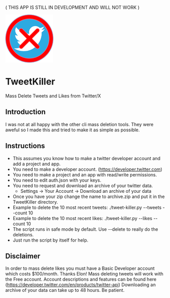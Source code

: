 ( THIS APP IS STILL IN DEVELOPMENT AND WILL NOT WORK )

<img src="https://github.com/tgwaste/TweetKiller/blob/main/icon.png" height=150 width=150>

# TweetKiller
Mass Delete Tweets and Likes from Twitter/X

## Introduction
I was not at all happy with the other cli mass deletion tools. They were aweful so I made this and tried to make it as simple as possible.

## Instructions
- This assumes you know how to make a twitter developer account and add a project and app.
- You need to make a developer account. (https://developer.twitter.com)
- You need to make a project and an app with read/write permissions.
- You need to edit auth.json with your keys.
- You need to request and download an archive of your twitter data.
  - Settings -> Your Account -> Download an archive of your data
- Once you have your zip change the name to archive.zip and put it in the TweetKiller directory.
- Example to delete the 10 most recent tweets: ./tweet-killer.py --tweets --count 10
- Example to delete the 10 most recent likes: ./tweet-killer.py --likes --count 10
- The script runs in safe mode by default. Use --delete to really do the deletions.
- Just run the script by itself for help.

## Disclaimer
In order to mass delete likes you must have a Basic Developer account which costs $100/month. Thanks Elon!
Mass deleting tweets will work with the Free account.
Account descriptions and features can be found here (https://developer.twitter.com/en/products/twitter-api)
Downloading an archive of your data can take up to 48 hours. Be patient.

